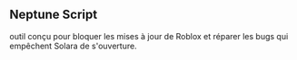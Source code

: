 ## Neptune Script
outil conçu pour bloquer les mises à jour de Roblox et réparer les bugs qui empêchent Solara de s'ouverture.
